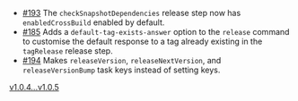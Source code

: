 * [#193][] The `checkSnapshotDependencies` release step now has `enabledCrossBuild` enabled by default.
* [#185][] Adds a `default-tag-exists-answer` option to the `release` command to customise the default response to a tag already existing in the `tagRelease` release step.
* [#194][] Makes `releaseVersion`, `releaseNextVersion`, and `releaseVersionBump` task keys instead of setting keys.

[v1.0.4...v1.0.5](https://github.com/sbt/sbt-release/compare/v1.0.4%E2%80%A6v1.0.5)

[#193]: https://github.com/sbt/sbt-release/pull/193
[#185]: https://github.com/sbt/sbt-release/pull/185
[#194]: https://github.com/sbt/sbt-release/pull/194
